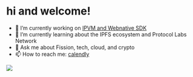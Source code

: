 # hi and welcome!

- 🔭 I’m currently working on [IPVM and Webnative SDK](https://github.com/fission-codes)
- 🌱 I’m currently learning about the IPFS ecosystem and Protocol Labs Network
- 💬 Ask me about Fission, tech, cloud, and crypto
- 📫 How to reach me: [calendly](https://calendly.com/bastien-fission/1-on-1)

<a href="https://github.com/bdehaynin/">
  <img align="center" src="https://github-readme-stats.vercel.app/api?username=bdehaynin&show_icons=true&theme=vision-friendly-dark" />
</a>
